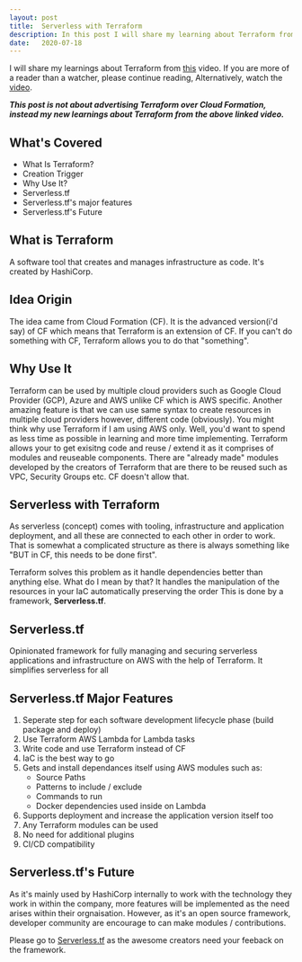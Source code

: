 ```yaml
---
layout: post
title:  Serverless with Terraform
description: In this post I will share my learning about Terraform from HashiCorp
date:   2020-07-18
---
```

I will share my learnings about Terraform from [this](https://www.youtube.com/watch?v=NsMZ8QedDh8) video. If you are more of a reader than a watcher, please continue reading, Alternatively, watch the [video](https://www.youtube.com/watch?v=NsMZ8QedDh8).

***This post is not about advertising Terraform over Cloud Formation, instead my new learnings about Terraform from the above linked video.***

## What's Covered
*   What Is Terraform?
*   Creation Trigger
*   Why Use It?
*   Serverless.tf
*   Serverless.tf's major features
*   Serverless.tf's Future

## What is Terraform
A software tool that creates and manages infrastructure as code. It's created by HashiCorp.

## Idea Origin
The idea came from Cloud Formation (CF). It is the advanced version(i'd say) of CF which means that Terraform is an extension of CF. If you can't do something with CF, Terraform allows you to do that "something". 

## Why Use It
Terraform can be used by multiple cloud providers such as Google Cloud Provider (GCP), Azure and AWS unlike CF which is AWS specific. Another amazing feature is that we can use same syntax to create resources in multiple cloud providers however, different code (obviously). You might think why use Terraform if I am using AWS only. Well, you'd want to spend as less time as possible in learning and more time implementing. Terraform allows your to get exisitng code and reuse / extend it as it comprises of modules and reuseable components. There are "already made" modules developed by the creators of Terraform that are there to be reused such as VPC, Security Groups etc. CF doesn't allow that.

## Serverless with Terraform
As serverless (concept) comes with tooling, infrastructure and application deployment, and all these are connected to each other in order to work. That is somewhat a complicated structure as there is always something like "BUT in CF, this needs to be done first".

Terraform solves this problem as it handle dependencies better than anything else. What do I mean by that? It handles the manipulation of the resources in your IaC automatically preserving the order This is done by a framework, **Serverless.tf**.

## Serverless.tf
Opinionated framework for fully managing and securing serverless applications and infrastructure on AWS with the help of Terraform. It simplifies serverless for all

## Serverless.tf Major Features
1. Seperate step for each software development lifecycle phase (build package and deploy)
2. Use Terraform AWS Lambda for Lambda tasks
3. Write code and use Terraform instead of CF
4. IaC is the best way to go
5. Gets and install dependances itself using AWS modules such as:
    * Source Paths
    * Patterns to include / exclude
    * Commands to run
    * Docker dependencies used inside on Lambda
6. Supports deployment and increase the application version itself too
7. Any Terraform modules can be used
8. No need for additional plugins
9. CI/CD compatibility

## Serverless.tf's Future
As it's mainly used by HashiCorp internally to work with the technology they work in within the company, more features will be implemented as the need arises within their orgnaisation. However, as it's an open source framework, developer community are encourage to can make modules / contributions.

Please go to [Serverless.tf](https://serverless.tf/) as the awesome creators need your feeback on the framework.